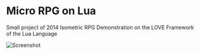 # Micro RPG on Lua

Small project of 2014
Isometric RPG Demonstration on the LOVE Framework of the Lua Language

![Screenshot](https://user-images.githubusercontent.com/8803103/72370602-aaf04200-3713-11ea-8607-06486dd27184.png)
